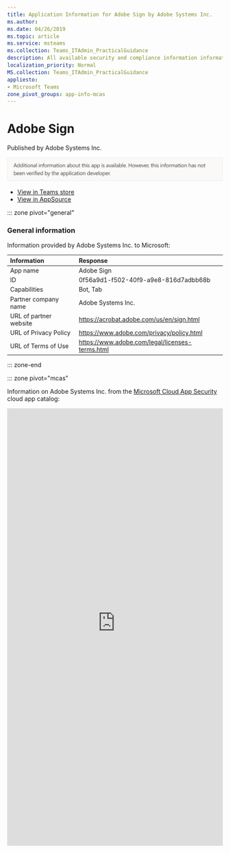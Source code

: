 ```yaml
---
title: Application Information for Adobe Sign by Adobe Systems Inc.
ms.author: 
ms.date: 04/26/2019
ms.topic: article
ms.service: msteams
ms.collection: Teams_ITAdmin_PracticalGuidance
description: All available security and compliance information information for Adobe Sign, its data handling policies, its Microsoft Cloud App Security app catalog information, and security/compliance information in the CSA STAR registry.
localization_priority: Normal
MS.collection: Teams_ITAdmin_PracticalGuidance
appliesto:
- Microsoft Teams
zone_pivot_groups: app-info-mcas
---
```

# Adobe Sign

Published by Adobe Systems Inc.

![Non-attested image](./images/unattested.png)

* <a href="https://teams.microsoft.com/l/app/0f56a9d1-f502-40f9-a9e8-816d7adbb68b" target="_blank">View in Teams store</a>
* <a href="https://appsource.microsoft.com/en-us/product/office/WA104381233" target="_blank">View in AppSource</a>

::: zone pivot="general"

### General information

Information provided by Adobe Systems Inc. to Microsoft:

| **Information** | **Response** |
|:----------------|:-------------|
| App name | Adobe Sign |
| ID | 0f56a9d1-f502-40f9-a9e8-816d7adbb68b |
| Capabilities | Bot, Tab |
| Partner company name | Adobe Systems Inc. |
| URL of partner website | <https://acrobat.adobe.com/us/en/sign.html> |
| URL of Privacy Policy | <https://www.adobe.com/privacy/policy.html> |
| URL of Terms of Use | <https://www.adobe.com/legal/licenses-terms.html> |

::: zone-end


::: zone pivot="mcas"

Information on Adobe Systems Inc. from the [Microsoft Cloud App Security](https://www.microsoft.com/en-us/enterprise-mobility-security/cloud-app-security) cloud app catalog:

<iframe height='1020' title='Microsoft Cloud App Security Information' src='https://3ca685143b5b46b4b0e5266dadf2e97c.codepen.website/#/dashboard/27582' frameborder='no'  style='width: 100%;'>

<a href="https://3ca685143b5b46b4b0e5266dadf2e97c.codepen.website/#/dashboard/27582" target="_blank">View in a new tab</a>

::: zone-end

